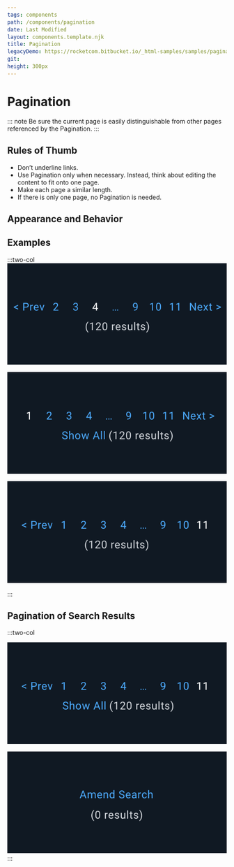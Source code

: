 ```yaml
---
tags: components
path: /components/pagination
date: Last Modified
layout: components.template.njk
title: Pagination
legacyDemo: https://rocketcom.bitbucket.io/_html-samples/samples/pagination.html
git: 
height: 300px
---
```


# Pagination

::: note
Be sure the current page is easily distinguishable from other pages referenced by the Pagination.
:::

## Rules of Thumb

- Don’t underline links.
- Use Pagination only when necessary. Instead, think about editing the content to fit onto one page.
- Make each page a similar length.
- If there is only one page, no Pagination is needed.

## Appearance and Behavior

## Examples

:::two-col
![Offer a “Prev” and “Next” link where useful.](/img/components/pagination-1.png)

![Disable the “Prev” link when there are no more pages before the first numeral displayed.](/img/components/pagination-2.png)

![Disable the “Next” link when there are no more pages after the last numeral displayed.](/img/components/pagination-3.png)

:::

## Pagination of Search Results

:::two-col

![Optionally, links for “Show All” and “Number of Results” may be displayed below page numbers. Links are centered below the Pagination on the same baseline.](/img/components/pagination-4.png)

![When there are no Search results, suggest that the user amend the Search.](/img/components/pagination-5.png)
:::


